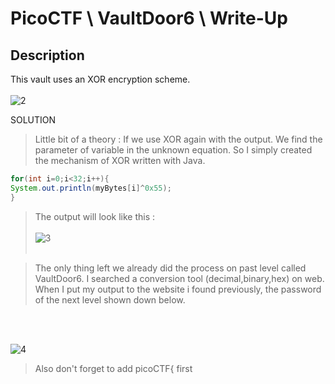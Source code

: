 

# PicoCTF \ VaultDoor6 \ Write-Up 

## Description
This vault uses an XOR encryption scheme.
<br></br>
![2](https://github.com/boranakova/ctf/assets/56170942/9d271e51-8a62-45e4-b9d7-9cff8670a5f7)



SOLUTION 


> Little bit of a theory : If we use XOR again with the output. We find the parameter of variable in the unknown equation.
> So I simply created the mechanism of XOR written with Java.

```java
for(int i=0;i<32;i++){
System.out.println(myBytes[i]^0x55);
}
```

> The output will look like this : 
<br></br>
![3](https://github.com/boranakova/ctf/assets/56170942/e09d2b26-5bcb-4921-ba57-921663446985)
<br></br>

> The only thing left we already did the process on past level called VaultDoor6. I searched a conversion tool (decimal,binary,hex) on web.
> When I put my output to the website i found previously, the password of the next level shown down below.

<br></br>

![4](https://github.com/boranakova/ctf/assets/56170942/2d978a68-789d-4cd3-917b-36ce94ee259e)

> Also don't forget to add picoCTF{ first 
